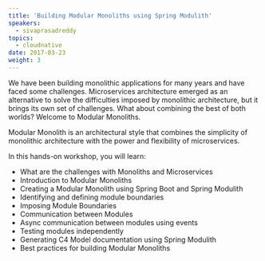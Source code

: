 ```yaml
---
title: 'Building Modular Monoliths using Spring Modulith'
speakers:
  - sivaprasadreddy
topics:
  - cloudnative
date: 2017-03-23
weight: 3
---
```


We have been building monolithic applications for many years and have faced some challenges. Microservices architecture emerged as an alternative to solve the difficulties imposed by monolithic architecture, but it brings its own set of challenges. What about combining the best of both worlds? Welcome to Modular Monoliths.

Modular Monolith is an architectural style that combines the simplicity of monolithic architecture with the power and flexibility of microservices. 

In this hands-on workshop, you will learn: 

- What are the challenges with Monoliths and Microservices 
- Introduction to Modular Monoliths 
- Creating a Modular Monolith using Spring Boot and Spring Modulith 
- Identifying and defining module boundaries 
- Imposing Module Boundaries 
- Communication between Modules 
- Async communication between modules using events 
- Testing modules independently 
- Generating C4 Model documentation using Spring Modulith 
- Best practices for building Modular Monoliths 
